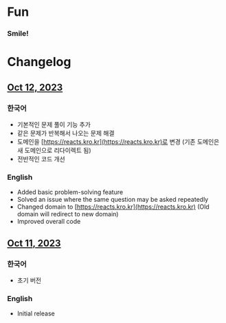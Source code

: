 # Fun

### Smile!

# Changelog

## [Oct 12, 2023](fun-3g401cfbv-jonathan0827.vercel.app)

### 한국어

- 기본적인 문제 풀이 기능 추가
- 같은 문제가 반복해서 나오는 문제 해결
- 도메인을 [https://reacts.kro.kr](https://reacts.kro.kr)로 변경 (기존 도메인은 새 도메인으로 리다이렉트 됨)
- 전반적인 코드 개선

### English

- Added basic problem-solving feature
- Solved an issue where the same question may be asked repeatedly
- Changed domain to [https://reacts.kro.kr](https://reacts.kro.kr) (Old domain will redirect to new domain)
- Improved overall code

## [Oct 11, 2023](fun-1c3pzdfcv-jonathan0827.vercel.app)

### 한국어

- 초기 버전

### English

- Initial release